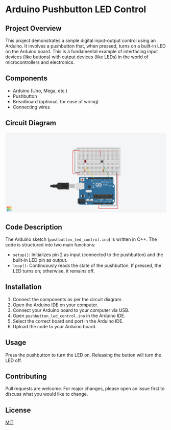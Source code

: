 # Arduino Pushbutton LED Control

## Project Overview
This project demonstrates a simple digital input-output control using an Arduino. It involves a pushbutton that, when pressed, turns on a built-in LED on the Arduino board. This is a fundamental example of interfacing input devices (like buttons) with output devices (like LEDs) in the world of microcontrollers and electronics.

## Components
- Arduino (Uno, Mega, etc.)
- Pushbutton
- Breadboard (optional, for ease of wiring)
- Connecting wires

## Circuit Diagram
![Circuit Diagram](circuit_diagram.png)


## Code Description
The Arduino sketch (`pushbutton_led_control.ino`) is written in C++. The code is structured into two main functions:
- `setup()`: Initializes pin 2 as input (connected to the pushbutton) and the built-in LED pin as output.
- `loop()`: Continuously reads the state of the pushbutton. If pressed, the LED turns on; otherwise, it remains off.

## Installation
1. Connect the components as per the circuit diagram.
2. Open the Arduino IDE on your computer.
3. Connect your Arduino board to your computer via USB.
4. Open `pushbutton_led_control.ino` in the Arduino IDE.
5. Select the correct board and port in the Arduino IDE.
6. Upload the code to your Arduino board.

## Usage
Press the pushbutton to turn the LED on. Releasing the button will turn the LED off.

## Contributing
Pull requests are welcome. For major changes, please open an issue first to discuss what you would like to change.

## License
[MIT](https://choosealicense.com/licenses/mit/)

